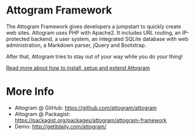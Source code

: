 Attogram Framework
==================

The Attogram Framework gives developers a jumpstart to quickly create web sites. Attogram uses PHP with Apache2. It includes URL routing, an IP-protected backend, a user system, an integrated SQLite database with web administration, a Markdown parser,
jQuery and Bootstrap.

After that, Attogram tries to stay out of your way while you do your thing!

[Read more about how to install, setup and extend Attogram](actions/about.md)

More Info
=========
* Attogram @ GitHub: https://github.com/attogram/attogram
* Attogram @ Packagist: https://packagist.org/packages/attogram/attogram-framework
* Demo: http://getitdaily.com/attogram/
